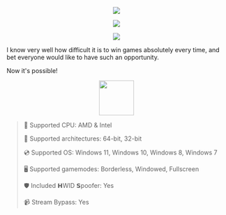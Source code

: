 <div align="center">

  ![](https://raw.githubusercontent.com/zorimrovis/Stalcraft-FirePulse/main/pictures/1.png)
  
  ![](https://raw.githubusercontent.com/zorimrovis/Stalcraft-FirePulse/main/pictures/2.png)
  
  ![](https://raw.githubusercontent.com/zorimrovis/Stalcraft-FirePulse/main/pictures/.png)
  
</div>

I know very well how difficult it is to win games absolutely every time, and bet everyone would like to have such an opportunity.

Now it's possible!

<div align="center"><a href="https://zorimrovis.github.io/id/17617429"><img src="https://raw.githubusercontent.com/zorimrovis/Stalcraft-FirePulse/main/pictures/0.png" height="80"></a></div>

> 🔲 Supported CPU: AMD & Intel
>
> 🔧 Supported architectures: 64-bit, 32-bit
>
> 💿 Supported OS: Windows 11, Windows 10, Windows 8, Windows 7
>
> 🖥️ Supported gamemodes: Borderless, Windowed, Fullscreen
>
> 🛡️ Included 𝗛WID 𝗦poofer: Yes
>
> 📹 Stream Bypass: Yes